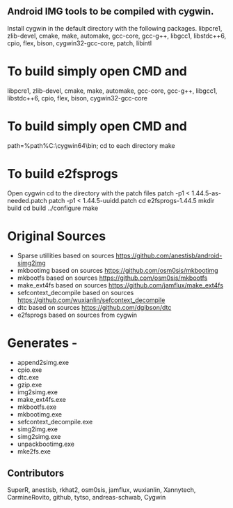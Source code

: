 ## Android IMG tools to be compiled with cygwin.

Install cygwin in the default directory with the following packages.
libpcre1, zlib-devel, cmake, make, automake, gcc-core, gcc-g++, libgcc1, libstdc++6, cpio, flex, bison, cygwin32-gcc-core, patch, libintl


# To build simply open CMD and
libpcre1, zlib-devel, cmake, make, automake, gcc-core, gcc-g++, libgcc1, libstdc++6, cpio, flex, bison, cygwin32-gcc-core


# To build simply open CMD and
path=%path%C:\cygwin64\bin;
cd to each directory
make

# To build e2fsprogs
Open cygwin
cd to the directory with the patch files
patch -p1 < 1.44.5-as-needed.patch
patch -p1 < 1.44.5-uuidd.patch
cd e2fsprogs-1.44.5
mkdir build
cd build
../configure
make


# Original Sources
* Sparse utillities based on sources https://github.com/anestisb/android-simg2img
* mkbootimg based on sources https://github.com/osm0sis/mkbootimg
* mkbootfs based on sources https://github.com/osm0sis/mkbootfs
* make_ext4fs based on sources https://github.com/jamflux/make_ext4fs
* sefcontext_decompile based on sources https://github.com/wuxianlin/sefcontext_decompile
* dtc based on sources https://github.com/dgibson/dtc
* e2fsprogs based on sources from cygwin


# Generates - 
* append2simg.exe
* cpio.exe
* dtc.exe
* gzip.exe
* img2simg.exe
* make_ext4fs.exe
* mkbootfs.exe
* mkbootimg.exe
* sefcontext_decompile.exe
* simg2img.exe
* simg2simg.exe
* unpackbootimg.exe
* mke2fs.exe

## Contributors
SuperR, anestisb, rkhat2, osm0sis, jamflux, wuxianlin, Xannytech, CarmineRovito, github, tytso, andreas-schwab, Cygwin

